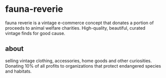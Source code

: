# fauna-reverie

fauna reverie is a vintage e-commerce concept that donates a portion of proceeds to animal welfare charities. High-quality, beautiful, curated vintage finds for good cause.

## about

selling vintage clothing, accessories, home goods and other curiosities. Donating 10% of all profits to
organizations that protect endangered species and habitats.